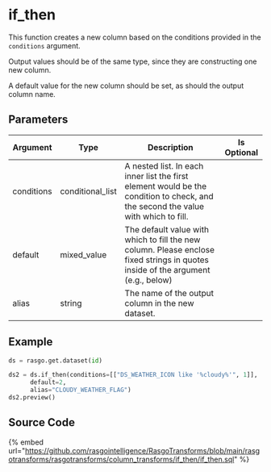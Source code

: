 

# if_then

This function creates a new column based on the conditions provided in the `conditions` argument.

Output values should be of the same type, since they are constructing one new column.

A default value for the new column should be set, as should the output column name.


## Parameters

|  Argument  |       Type       |                                                            Description                                                            | Is Optional |
| ---------- | ---------------- | --------------------------------------------------------------------------------------------------------------------------------- | ----------- |
| conditions | conditional_list | A nested list. In each inner list the first element would be the condition to check, and the second the value with which to fill. |             |
| default    | mixed_value      | The default value with which to fill the new column. Please enclose fixed strings in quotes inside of the argument (e.g., below)  |             |
| alias      | string           | The name of the output column in the new dataset.                                                                                 |             |


## Example









```python
ds = rasgo.get.dataset(id)

ds2 = ds.if_then(conditions=[["DS_WEATHER_ICON like '%cloudy%'", 1]],
      default=2,
      alias="CLOUDY_WEATHER_FLAG")
ds2.preview()
```



## Source Code

{% embed url="https://github.com/rasgointelligence/RasgoTransforms/blob/main/rasgotransforms/rasgotransforms/column_transforms/if_then/if_then.sql" %}

